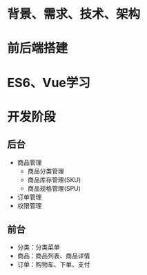# 背景、需求、技术、架构
# 前后端搭建
# ES6、Vue学习
# 开发阶段
## 后台
- 商品管理
  - 商品分类管理
  - 商品库存管理(SKU)
  - 商品规格管理(SPU)
- 订单管理
- 权限管理
## 前台
- 分类：分类菜单
- 商品：商品列表、商品详情
- 订单：购物车、下单、支付
